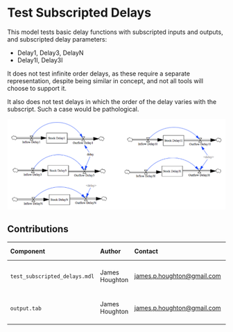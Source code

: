 Test Subscripted Delays
=======================

This model tests basic delay functions with subscripted inputs and outputs, and subscripted delay parameters:

- Delay1, Delay3, DelayN
- Delay1I, Delay3I

It does not test infinite order delays, as these require a separate representation, 
despite being similar in concept, and not all tools will choose to support it.

It also does not test delays in which the order of the delay varies with the subscript. Such a case would be pathological.

![Vensim screenshot](vensim_screenshot.png)


Contributions
-------------

| Component                         | Author          | Contact                    | Date    | Software Version        |
|:--------------------------------- |:--------------- |:-------------------------- |:------- |:----------------------- |
| `test_subscripted_delays.mdl`     | James Houghton  | james.p.houghton@gmail.com | 2/04/16 | Vensim DSS 6.3E for Mac |
| `output.tab`                      | James Houghton  | james.p.houghton@gmail.com | 2/04/16 | Vensim DSS 6.3E for Mac |
